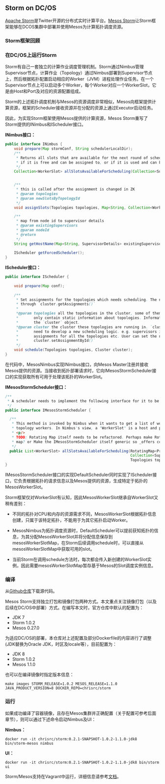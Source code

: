## Storm on DC/OS

[Apache Storm](http://storm.apache.org)是Twitter开源的分布式实时计算平台。[Mesos Storm](https://github.com/mesos/storm)让Storm框架能够在DCOS集群中部署并使用Mesos为计算拓扑调度资源。

### Storm框架回顾


### 在DC/OS上运行Storm

Storm有自己一套独立的计算作业调度管理机制。Storm通过Nimbus管理Supervisor节点，计算作业（Topology）通过Nimbus部署到Supervisor节点上，然后根据拓扑配置启动相应的Worker（JVM）进程处理作业任务。在一个Supervisor节点上可以启动多个Worker，每个Worker对应一个WorkerSlot，它是由Host和Port及对应的资源配置组成。

Storm的上述拓扑调度机制与Mesos的资源调度非常相似，Mesos向框架提供计算资源，框架的Scheduler接收资源并在分配的资源上通过Executor启动任务。

因此，为实现Storm框架使用Mesos提供的计算资源，Mesos Storm重写了Storm提供的INimbus和IScheduler接口。

**INimbus接口：**

```java
public interface INimbus {
    void prepare(Map stormConf, String schedulerLocalDir);
    /**
     * Returns all slots that are available for the next round of scheduling. A slot is available for scheduling
     * if it is free and can be assigned to, or if it is used and can be reassigned.
     */
    Collection<WorkerSlot> allSlotsAvailableForScheduling(Collection<SupervisorDetails> existingSupervisors, Topologies topologies, Set<String> topologiesMissingAssignments);


    /**
     * this is called after the assignment is changed in ZK
     * @param topologies
     * @param newSlotsByTopologyId
     */
    void assignSlots(Topologies topologies, Map<String, Collection<WorkerSlot>> newSlotsByTopologyId);

    /**
     * map from node id to supervisor details
     * @param existingSupervisors
     * @param nodeId
     * @return
     */
    String getHostName(Map<String, SupervisorDetails> existingSupervisors, String nodeId);
    
    IScheduler getForcedScheduler(); 
}
```

**IScheduler接口：**

```java
public interface IScheduler {
    
    void prepare(Map conf);
    
    /**
     * Set assignments for the topologies which needs scheduling. The new assignments is available 
     * through `cluster.getAssignments()`
     *
     *@param topologies all the topologies in the cluster, some of them need schedule. Topologies object here 
     *       only contain static information about topologies. Information like assignments, slots are all in
     *       the `cluster` object.
     *@param cluster the cluster these topologies are running in. `cluster` contains everything user
     *       need to develop a new scheduling logic. e.g. supervisors information, available slots, current 
     *       assignments for all the topologies etc. User can set the new assignment for topologies using
     *       cluster.setAssignmentById()`
     */
    void schedule(Topologies topologies, Cluster cluster);
}
```

在代码中，MesosNimbus实现INimbus接口，向Mesos Master注册并接收Mesos提供的资源。当接收到拓扑部署请求时，它向IMesosStormScheduler接口的实现获取所有可用于处理该拓扑的WorkerSlot。

**IMesosStormScheduler接口：**

```java
/**
 * A scheduler needs to implement the following interface for it to be MesosNimbus compatible.
 */
public interface IMesosStormScheduler {

  /**
   * This method is invoked by Nimbus when it wants to get a list of worker slots that are available for assigning the
   * topology workers. In Nimbus's view, a "WorkerSlot" is a host and port that it can use to assign a worker.
   * <p/>
   * TODO: Rotating Map itself needs to be refactored. Perhaps make RotatingMap inherit Map so users can pass in a
   * map? or Make the IMesosStormScheduler itself generic so _offers could be of any type?
   */
  public List<WorkerSlot> allSlotsAvailableForScheduling(RotatingMap<Protos.OfferID, Protos.Offer> offers,
                                                         Collection<SupervisorDetails> existingSupervisors,
                                                         Topologies topologies, Set<String> topologiesMissingAssignments);
}

```

IMesosStormScheduler接口的实现DefaultScheduler同时实现了IScheduler接口，它负责根据拓扑的请求信息以及Mesos提供的资源，生成特定于拓扑的MesosWorkerSlot。

Storm框架仅对WorkerSlot有认知，因此MesosWorkerSlot继承自WorkerSlot又稍有差别：

* 不同的拓扑对CPU和内存的资源需求不同，MesosWorkerSlot根据拓扑信息创建，只属于该特定拓扑，不能用于为其它拓扑启动Worker。

* MesosNimbus为拓扑调度资源时，DefaultScheduler可以提前获知拓扑的信息，为其分配MesosWorkerSlot并将分配信息保存到mesosWorkerSlotMap，在Storm后续调用schedule时，可以直接从mesosWorkerSlotMap中获取可用的slot。

* 当前Storm在调用schedule方法时，每次都会传入新创建的WorkerSlot实例，因此需要mesosWorkerSlotMap暂存基于Mesos的Slot调度实例信息。

### 编译

从[Github仓库](http://github.com/christtrc/storm)下载源代码。

Mesos Storm支持独立打包和镜像打包两种方式。本文重点关注镜像打包（以及后续在DC/OS中部署）方式。在编写本文时，官方仓库中默认的配置为：

* JDK 7
* Storm 1.0.2
* Mesos 0.27.0

为适应DC/OS的部署，本仓库对上述配置及部分Dockerfile的内容进行了调整(JDK替换为Oracle JDK，时区及locale等），目前配置为：

* JDK 8
* Storm 1.0.2
* Mesos 1.1.0

也可以在编译镜像时指定版本信息：

```
make images STORM_RELEASE=1.0.2 MESOS_RELEASE=1.1.0 JAVA_PRODUCT_VERSION=8 DOCKER_REPO=chrisrc/storm
```

### 运行

如果成功编译了容器镜像，且存在Mesos集群并正确配置（关于配置可参考后面章节），则可以通过下述命令启动Nimbus及UI：

**Nimbus：**

```
docker run -it chrisrc/storm:0.2.1-SNAPSHOT-1.0.2-1.1.0-jdk8 bin/storm-mesos nimbus
```

**UI：**

```
docker run -it chrisrc/storm:0.2.1-SNAPSHOT-1.0.2-1.1.0-jdk8 bin/storm ui
```

Storm/Mesos支持在Vagrant中运行，详细信息请参考[文档](https://github.com/christtrc/storm/blob/master/docs/vagrant.md)。